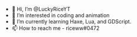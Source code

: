 - 👋 Hi, I’m @LuckyRiceYT
- 👀 I’m interested in coding and animation
- 🌱 I’m currently learning Haxe, Lua, and GDScript.
- 📫 How to reach me - riceww#0472

<!---
LuckyRiceYT/LuckyRiceYT is a ✨ special ✨ repository because its `README.md` (this file) appears on your GitHub profile.
You can click the Preview link to take a look at your changes.
--->
